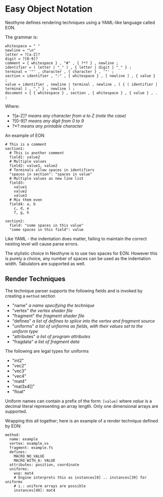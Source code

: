 # Easy Object Notation

Neothyne defines rendering techniques using a YAML-like language called
EON.

The grammar is:

```
whitespace = " "
newline = "\n"
letter = ?[a-Z]?
digit = ?[0-9]?
comment = { whitespace } , "#" , { ?*? } , newline ;
identifier = ( letter | "_" ) , { letter | digit | "_" } ;
terminal = '"' , character , { character } , '"' ;
section = identifier , ":" , { whitespace } , [ newline ] , { value } ;
value = identifier , newline | terminal , newline , ( { ( identifier | terminal ) , "," } , newline ) ;
document = { { whitespace } , section , { whitespace } , { value } , . ;
```

Where:
- ?[a-Z]? *means any character from a to Z (note the case)*
- ?[0-9]? *means any digit from 0 to 9*
- ?*? *means any printable character*

An example of EON

```
# This is a comment
section1:
  # This is another comment
  field1: value2
  # Multiple values
  field2: value1, value2
  # Terminals allow spaces in identifiers
  "spaces in section": "spaces in value"
  # Multiple values as new line list
  field3:
    value1
    value2
    value3
  # Mix them even
  field4: a, b
    c, d, e
    f, g, h

section2:
  field: "some spaces in this value"
  "some spaces in this field": value
```

Like YAML - the indentation does matter, failing to maintain the correct
nesting level will cause parse errors.

The stylistic choice in Neothyne is to use two spaces for EON. However
this is purely a choice, any number of spaces can be used as the
indentation width. Tabulators are supported as well.

## Render Techniques

The technique parser supports the following fields and is invoked by
creating a `method` section

  - "name" *a name specifying the technique*
  - "vertex" *the vertex shader file*
  - "fragment" *the fragment shader file*
  - "defines" *a list of defines to splice into the vertex and fragment source*
  - "uniforms" *a list of unfiorms as fields, with their values set to the uniform type*
  - "attributes" *a list of program attributes*
  - "fragdata" *a list of fragment data*

The following are legal types for uniforms
  - "int2"
  - "vec2"
  - "vec3"
  - "vec4"
  - "mat4"
  - "mat3x4[]"
  - "float"

Uniform names can contain a prefix of the form: `[value]` where *value*
is a decimal literal representing an array length. Only one dimensional
arrays are supported.

Wrapping this all together; here is an example of a render technique
defined by EON:

```
method:
  name: example
  vertex: example.vs
  fragment: example.fs
  defines:
    MACRO_NO_VALUE
    MACRO_WITH_A: VALUE
  attributes: position, coordinate
  uniforms:
    wvp: mat4
    # Engine interprets this as instances[0] .. instances[39] for uniforms
    # i.: uniform arrays are possible
    instances[40]: mat4
```
